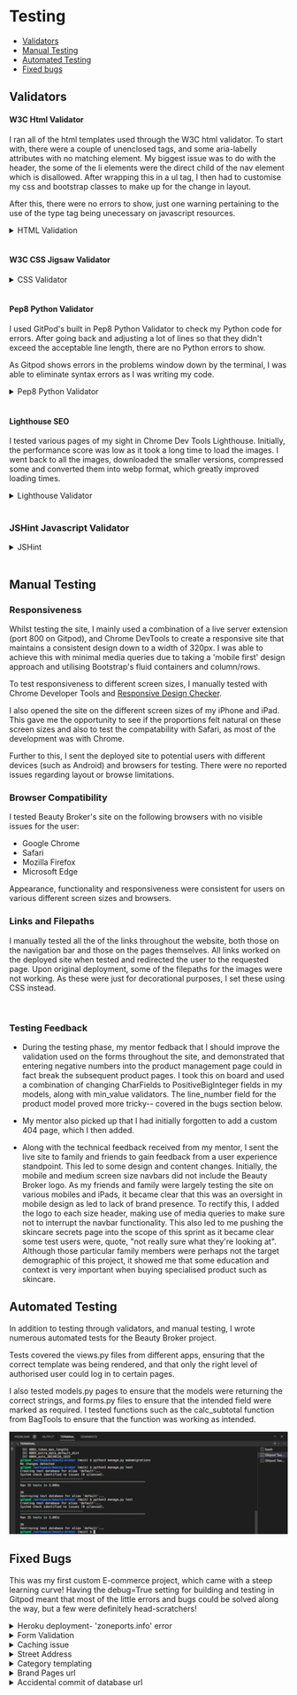 # Testing

- [Validators](#validators)
- [Manual Testing](#manual-testing)
- [Automated Testing](#automated-testing)
- [Fixed bugs](#fixed-bugs)

## Validators
#### W3C Html Validator
I ran all of the html templates used through the W3C html validator. To start with, there were a couple of unenclosed tags, and some aria-labelly attributes with no matching element. My biggest issue was to do with the header, the some of the li elements were the direct child of the nav element which is disallowed. After wrapping this in a ul tag, I then had to customise my css and bootstrap classes to make up for the change in layout.

After this, there were no errors to show, just one warning pertaining to the use of the type tag being unecessary on javascript resources.

<details><summary>HTML Validation</summary>

![HTML Validation](images/testing-images/html-validator.png)

</details>

<br>

#### W3C CSS Jigsaw Validator


<details><summary>CSS Validator</summary>
All custom css passed with no errors. One warning relating to -webkit-transition being a vendor extension, which came from externally sourced code.

![CSS Validator](images/testing-images/jigsaw-css-validator.png)
![CSS Warning](images/testing-images/css-warning.png)

</details>

<br>

#### Pep8 Python Validator
I used GitPod's built in Pep8 Python Validator to check my Python code for errors. After going back and adjusting a lot of lines so that they didn't exceed the acceptable line length, there are no Python errors to show.

As Gitpod shows errors in the problems window down by the terminal, I was able to eliminate syntax errors as I was writing my code.

<details><summary>Pep8 Python Validator</summary>

![Python Validator](images/testing-images/python-validator.png)

</details>

<br>

#### Lighthouse SEO
I tested various pages of my sight in Chrome Dev Tools Lighthouse. Initially, the performance score was low as it took a long time to load the images. I went back to all the images, downloaded the smaller versions, compressed some and converted them into webp format, which greatly improved loading times.
<details><summary>Lighthouse Validator</summary>

![Index Lighthouse](images/testing-images/index-lighthouse.png)
![Products Page Lighthouse](images/testing-images/product-lighthouse.png)
![Checkout Lighthouse](images/testing-images/checkout-lighthouse.png)

</details>
<br>

### JSHint Javascript Validator 

<details><summary>JSHint</summary>
The bulk of the JS for this product is contained in the stripe_element.js file. The one warning for this was that Stripe was an undefined variable.

![Javascript Validator](images/testing-images/jshint.png)

</details>

<br>

## Manual Testing
### Responsiveness

Whilst testing the site, I mainly used a combination of a live server extension (port 800 on Gitpod), and Chrome DevTools to create a responsive site that maintains a consistent design down to a width of 320px. I was able to achieve this with minimal media queries due to taking a 'mobile first' design approach and utilising Bootstrap's fluid containers and column/rows.

To test responsiveness to different screen sizes, I manually tested with Chrome Developer Tools and [Responsive Design Checker](https://responsivedesignchecker.com/).

I also opened the site on the different screen sizes of my iPhone and iPad. This gave me the opportunity to see if the proportions felt natural on these screen sizes and also to test the compatability with Safari, as most of the development was with Chrome.

Further to this, I sent the deployed site to potential users with different devices (such as Android) and browsers for testing. There were no reported issues regarding layout or browse limitations.

### Browser Compatibility

I tested Beauty Broker's site on the following browsers with no visible issues for the user:
 - Google Chrome
 - Safari
 - Mozilla Firefox
 - Microsoft Edge

Appearance, functionality and responsiveness were consistent for users on various different screen sizes and browsers.

### Links and Filepaths
I manually tested all the of the links throughout the website, both those on the navigation bar and those on the pages themselves. All links worked on the deployed site when tested and redirected the user to the requested page. Upon original deployment, some of the filepaths for the images were not working. As these were just for decorational purposes, I set these using CSS instead.

<br>

### Testing Feedback
- During the testing phase, my mentor fedback that I should improve the validation used on the forms throughout the site, and demonstrated that entering negative numbers into the product management page could in fact break the subsequent product pages. I took this on board and used a combination of changing CharFields to PositiveBigInteger fields in my models, along with min_value validators. The line_number field for the product model proved more tricky-- covered in the bugs section below.

- My mentor also picked up that I had initially forgotten to add a custom 404 page, which I then added.

- Along with the technical feedback received from my mentor, I sent the live site to family and friends to gain feedback from a user experience standpoint. This led to some design and content changes.
Initially, the mobile and medium screen size navbars did not include the Beauty Broker logo. As my friends and family were largely testing the site on various mobiles and iPads, it became clear that this was an oversight in mobile design as led to lack of brand presence. To rectify this, I added the logo to each size header, making use of media queries to make sure not to interrupt the navbar functionality.
This also led to me pushing the skincare secrets page into the scope of this sprint as it became clear some test users were, quote, "not really sure what they're looking at". Although those particular family members were perhaps not the target demographic of this project, it showed me that some education and context is very important when buying specialised product such as skincare.

## Automated Testing
In addition to testing through validators, and manual testing, I wrote numerous automated tests for the Beauty Broker project.

Tests covered the views.py files from different apps, ensuring that the correct template was being rendered, and that only the right level of authorised user could log in to certain pages.

I also tested models.py pages to ensure that the models were returning the correct strings, and forms.py files to ensure that the intended field were marked as required. I tested functions such as the calc_subtotal function from BagTools to ensure that the function was working as intended.

![Automated testing pass screenshot](images/testing-images/automated-tests-screenshot.png)

## Fixed Bugs
This was my first custom E-commerce project, which came with a steep learning curve! Having the debug=True setting for building and testing in Gitpod meant that most of the little errors and bugs could be solved along the way, but a few were definitely head-scratchers!

<details>
<summary>Heroku deployment- 'zoneports.info' error</summary>
<br>
When deploying project, I came across a 'zoneports.info' error, which kept causing the build to crash in Heroku. After some troubleshooting, I realised that I had started a new Gitpod workspace and that one of the packages I had installed was not the same version as the old workspace. I noticed that zoneports.info had not previously been in my requirements.txt file. I used pip list to check my installed packages and compare them to the packages in the previous workspace. Once all package versions matched I then removed zoneports.info from requirements.txt and Heroku deployed the app successfully.
</details>

<details>
<summary>Form Validation</summary>
<br>
When validating forms, I had a lot of trouble updating the line_number field on the product model. It was first set as a CharField but this left too much room for error, so I wanted to set it as a bigpositiveinteger field. However, as this is the primary key for this model, I was getting errors when trying to change the field type. I eventually got round this using validation in the forms.py file instead. I used a widget to change it to a Number Input, then added a min value validator with a minimum value of 0 to ensure that the number entered would always be positive.

</details>
<details>
<summary>Caching issue</summary>
<br>
After deploying my site, I decided to go back in and add some features based on user feedback. This included some new images and css. I ensured that I added the new image files to AWS, but on redeploying, I still couldn't see the new background images that had been set with css. This confused me initially as there were no broken file paths images either. After a bit of stalking through Slack and StackOverflow, I figured out that this was a caching issue. After clearing my browsing data, the images now show up.

</details>
<details>
<summary>Street Address</summary>
<br>
Small bug picked up from a user during user testing. I had accidentally templated the street address 1 to be confirmed back to the user twice, instead of street address 1, then street address 2. This was a quick fix.
</details>

<details><summary>Category templating</summary>
During the searching and sorting epic, I ran into some trouble with templating. When returning categories back through to the template, they were coming through as their name, and I was unable to access their friendly name. They were returning as a list containing their name. This was less of a problem for the product types, which are all one word, but it caused a bad user experience when it came to the skin type categories. For example, instead of 'Oily Skin' being returned to the template, ['oily_skin'] was showing. <br>
This was easier for product type as I just had to remove the brackets, which could be done via templating ( {{ product_type|join:"[]" }} ).
For skin type, I had to do this then replace the underscore with a space ( skin_concern_category = sc_word.replace('_', ' ')            sc_word = "".join(skin_type) ) to get the desired outcome.
</details>

<details><summary>Brand Pages url</summary>
Whilst creating my brand feature pages, I was trying to pass the url parameters in the same way I was using to access product detail pages (using id/pk variable). This was not working in this case, but the pages were displaying fine when the url was being typed in manually. I double checked through the view, the variable that was being returned and the templating syntax. I printed the variables to the terminal to ensure that the correct values were being passed through, but I was still getting the error for 'No Reverse Match'. As there were only two product pages, I just passed the ids in manually ( e.g. brand_page/1/) instead. Tutor support suggested that this might be due to the fact that the way I was trying to do it previously was for large amounts of items rather than just the two brands.

</details>
<details><summary>Accidental commit of database url</summary>
One mistake that will definitely cause me to be even more careful in future is the accidental commital of my new Elephant SQL database to my git commit history. Whilst changing over and migrating to the new database, I had commented out the line containing my new database url, causing me to overlook it upon my next commit. Luckily Git Guardian flagged it up and I was able to rectify my mistake (eventually). At first I tried using the gilt filter repo method and BFG cleaner, but could not remove the one line of code containing the database url. Sean from tutor support helped me to undo my last few commits (there was not much code, I was just changing small settings to prepare for deployment) and then commit and push my code back to GitHub, the same as it was but without the database url in the history.
</details>

<br>